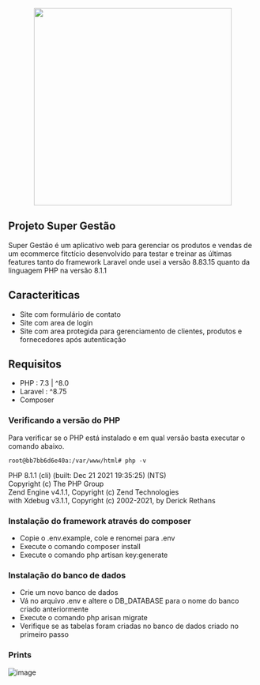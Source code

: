 <p align="center"><a href="https://laravel.com" target="_blank"><img src="https://raw.githubusercontent.com/laravel/art/master/logo-lockup/5%20SVG/2%20CMYK/1%20Full%20Color/laravel-logolockup-cmyk-red.svg" width="400"></a></p>

## Projeto Super Gestão

Super Gestão é um aplicativo web para gerenciar os produtos e vendas de um ecommerce fitctício desenvolvido para testar
e treinar as últimas features tanto do framework Laravel onde usei a versão 8.83.15 quanto da linguagem PHP na 
versão 8.1.1

## Caracteriticas

- Site com formulário de contato
- Site com area de login
- Site com area protegida para gerenciamento de clientes, produtos e fornecedores após autenticação

## Requisitos
- PHP : 7.3 | ^8.0
- Laravel : ^8.75
- Composer

### Verificando a versão do PHP
Para verificar se o PHP está instalado e em qual versão basta executar o comando abaixo.
````
root@bb7bb6d6e40a:/var/www/html# php -v
````
PHP 8.1.1 (cli) (built: Dec 21 2021 19:35:25) (NTS) <br />
Copyright (c) The PHP Group <br />
Zend Engine v4.1.1, Copyright (c) Zend Technologies <br />
with Xdebug v3.1.1, Copyright (c) 2002-2021, by Derick Rethans

### Instalação do framework através do composer

- Copie o .env.example, cole e renomei para .env
- Execute o comando composer install
- Execute o comando php artisan key:generate

### Instalação do banco de dados

- Crie um novo banco de dados
- Vá no arquivo .env e altere o DB_DATABASE para o nome do banco criado anteriormente
- Execute o comando php arisan migrate
- Verifique se as tabelas foram criadas no banco de dados criado no primeiro passo

### Prints 
![image](https://user-images.githubusercontent.com/93061383/210179324-156689a5-a9fd-4032-9f1a-7868f83bea00.png)
